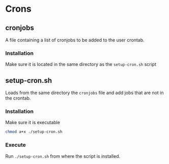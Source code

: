 # Crons

## cronjobs

A file containing a list of cronjobs to be added to the user crontab.

### Installation

Make sure it is located in the same directory as the `setup-cron.sh` script

## setup-cron.sh

Loads from the same directory the `cronjobs` file and add jobs that are not in the crontab. 

### Installation

Make sure it is executable

```bash
chmod a+x ./setup-cron.sh
```

### Execute

Run `./setup-cron.sh` from where the script is installed.
